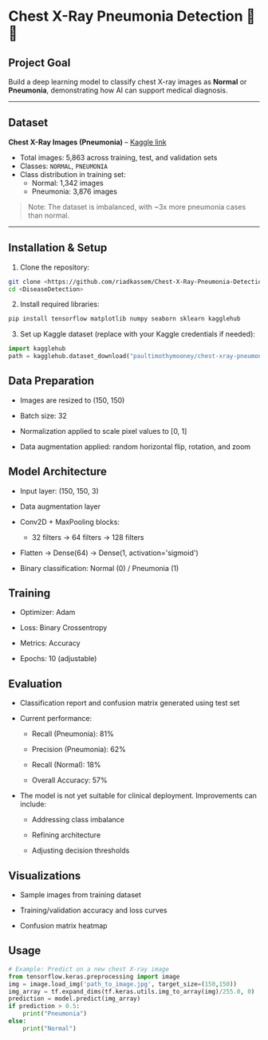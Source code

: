 # Chest X-Ray Pneumonia Detection 🩻🧠

## Project Goal
Build a deep learning model to classify chest X-ray images as **Normal** or **Pneumonia**, demonstrating how AI can support medical diagnosis.

---

## Dataset
**Chest X-Ray Images (Pneumonia)** – [Kaggle link](https://www.kaggle.com/datasets/paultimothymooney/chest-xray-pneumonia)  

- Total images: 5,863 across training, test, and validation sets  
- Classes: `NORMAL`, `PNEUMONIA`  
- Class distribution in training set:
  - Normal: 1,342 images  
  - Pneumonia: 3,876 images  

> Note: The dataset is imbalanced, with ~3x more pneumonia cases than normal.

---

## Installation & Setup

1. Clone the repository:
```bash
git clone <https://github.com/riadkassem/Chest-X-Ray-Pneumonia-Detection>
cd <DiseaseDetection>
```
2. Install required libraries:
```bash
pip install tensorflow matplotlib numpy seaborn sklearn kagglehub
```
3. Set up Kaggle dataset (replace with your Kaggle credentials if needed):
```python
import kagglehub
path = kagglehub.dataset_download("paultimothymooney/chest-xray-pneumonia")
```
## Data Preparation
- Images are resized to (150, 150)
 
- Batch size: 32

- Normalization applied to scale pixel values to [0, 1]

- Data augmentation applied: random horizontal flip, rotation, and zoom

## Model Architecture
- Input layer: (150, 150, 3)

- Data augmentation layer

- Conv2D + MaxPooling blocks:

    - 32 filters → 64 filters → 128 filters

- Flatten → Dense(64) → Dense(1, activation='sigmoid')

- Binary classification: Normal (0) / Pneumonia (1)

## Training
- Optimizer: Adam

- Loss: Binary Crossentropy

- Metrics: Accuracy

- Epochs: 10 (adjustable)

## Evaluation
- Classification report and confusion matrix generated using test set

- Current performance:

    - Recall (Pneumonia): 81%

    - Precision (Pneumonia): 62%

    - Recall (Normal): 18%

    - Overall Accuracy: 57%

- The model is not yet suitable for clinical deployment. Improvements can include:

    - Addressing class imbalance

    - Refining architecture

    - Adjusting decision thresholds

## Visualizations
- Sample images from training dataset

- Training/validation accuracy and loss curves

- Confusion matrix heatmap

## Usage
```python
# Example: Predict on a new chest X-ray image
from tensorflow.keras.preprocessing import image
img = image.load_img('path_to_image.jpg', target_size=(150,150))
img_array = tf.expand_dims(tf.keras.utils.img_to_array(img)/255.0, 0)
prediction = model.predict(img_array)
if prediction > 0.5:
    print("Pneumonia")
else:
    print("Normal")
```